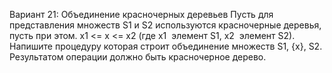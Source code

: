 Вариант 21: Объединение красно­черных деревьев
Пусть для представления множеств S1 и S2 используются красно­черные деревья, пусть при этом. x1 <= x
<= x2 (где x1 ­ элемент S1, x2 ­ элемент S2). Напишите процедуру которая строит объединение множеств
S1, {x}, S2. Результатом операции должно быть красно­черное дерево.
